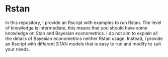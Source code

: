 # Rstan
In this repository, I provide an Rscript with examples to run Rstan. The level of knowledge is intermediate, this means that you should have some knowledge
on Stan and Bayesian econometrics. 
I do not aim to explain all the details of Bayesian econometrics neither Rstan usage. Instead, I provide an Rscript with different STAN models that is easy to run and 
modify to suit your needs. 


